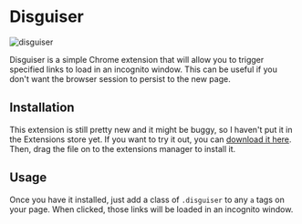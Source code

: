 # Disguiser

![disguiser]("src/icons/icon-src.png")

Disguiser is a simple Chrome extension that will allow you to trigger specified links to load in an incognito window. This can be useful if you don't want the browser session to persist to the new page.

## Installation

This extension is still pretty new and it might be buggy, so I haven't put it in the Extensions store yet. If you want to try it out, you can [download it here]("bin/disguiser.crx"). Then, drag the file on to the extensions manager to install it.

## Usage

Once you have it installed, just add a class of `.disguiser` to any `a` tags on your page. When clicked, those links will be loaded in an incognito window.
